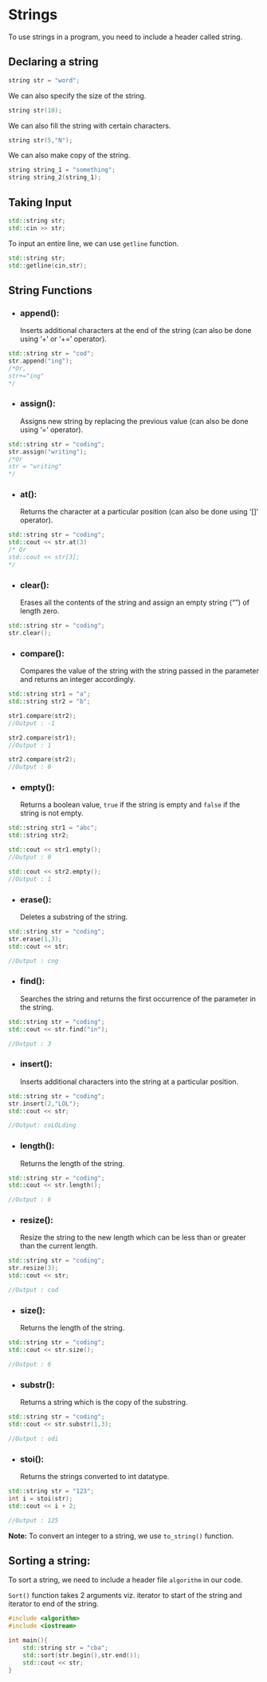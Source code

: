 
# Strings

To use strings in a program, you need to include a header called string.

## Declaring a string
```cpp
string str = "word";
```

We can also specify the size of the string.

```cpp
string str(10);
```

We can also fill the string with certain characters.

```cpp
string str(5,"N");
```

We can also make copy of the string.

```cpp
string string_1 = "something";
string string_2(string_1);
```

## Taking Input

```cpp
std::string str;
std::cin >> str;
```

To input an entire line, we can use `getline` function.

```cpp
std::string str;
std::getline(cin,str);
```

## String Functions

- ### append(): 
	Inserts additional characters at the end of the string (can also be done using ‘+’ or ‘+=’ operator).

```cpp
std::string str = "cod";
str.append("ing");
/*Or, 
str+="ing"
*/
```

- ### assign(): 
	Assigns new string by replacing the previous value (can also be done using ‘=’ operator).
```cpp
std::string str = "coding";
str.assign("writing");
/*Or
str = "writing"
*/
```

- ### at():
	Returns the character at a particular position (can also be done using ‘[]’ operator).
```cpp
std::string str = "coding";
std::cout << str.at(3)
/* Or
std::cout << str[3];
*/
```

- ### clear(): 
	Erases all the contents of the string and assign an empty string (“”) of length zero.
```cpp
std::string str = "coding";
str.clear();
```

- ### compare(): 
	Compares the value of the string with the string passed in the parameter and returns an integer accordingly.
```cpp
std::string str1 = "a";
std::string str2 = "b";

str1.compare(str2);
//Output : -1

str2.compare(str1);
//Output : 1

str2.compare(str2);
//Output : 0
```

- ### empty():
	Returns a boolean value, `true` if the string is empty and `false` if the string is not empty.

```cpp
std::string str1 = "abc";
std::string str2;

std::cout << str1.empty();
//Output : 0

std::cout << str2.empty();
//Output : 1
```

- ### erase():
	Deletes a substring of the string.
```cpp
std::string str = "coding";
str.erase(1,3);
std::cout << str;

//Output : cng
```

- ### find():
	Searches the string and returns the first occurrence of the parameter in the string.
```cpp
std::string str = "coding";
std::cout << str.find("in");

//Output : 3
```

- ### insert():
	Inserts additional characters into the string at a particular position.
```cpp
std::string str = "coding";
str.insert(2,"LOL");
std::cout << str;

//Output: coLOLding
```

- ### length():
	Returns the length of the string.
```cpp
std::string str = "coding";
std::cout << str.length();

//Output : 6
```

- ### resize():
	Resize the string to the new length which can be less than or greater than the current length.
```cpp
std::string str = "coding";
str.resize(3);
std::cout << str;

//Output : cod
```

- ### size():
	Returns the length of the string.
```cpp
std::string str = "coding";
std::cout << str.size();

//Output : 6
```

- ### substr():
	Returns a string which is the copy of the substring.
```cpp
std::string str = "coding";
std::cout << str.substr(1,3);

//Output : odi
```

- ### stoi():
	Returns the strings converted to int datatype.
```cpp
std::string str = "123";
int i = stoi(str);
std::cout << i + 2;

//Output : 125
```

**Note:**  To convert an integer to a string, we use `to_string()` function. 

## Sorting a string: 

To sort a string, we need to include a header file `algorithm` in our code.

`Sort()` function takes 2 arguments viz. iterator to start of the string and iterator to end of the string.

```cpp
#include <algorithm>
#include <iostream>

int main(){
	std::string str = "cba";
	std::sort(str.begin(),str.end());
	std::cout << str;
}
```

